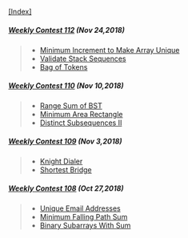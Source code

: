 [[Index]](https://github.com/anicksaha/leetcode/blob/master/index.md)

##### [Weekly Contest 112](https://leetcode.com/contest/weekly-contest-112) (Nov 24,2018)
> - [Minimum Increment to Make Array Unique](https://leetcode.com/problems/minimum-increment-to-make-array-unique/description/)
> - [Validate Stack Sequences](https://leetcode.com/problems/validate-stack-sequences/description/)
> - [Bag of Tokens](https://leetcode.com/problems/bag-of-tokens/description/)

##### [Weekly Contest 110](https://leetcode.com/contest/weekly-contest-110) (Nov 10,2018)
> - [Range Sum of BST](https://leetcode.com/problems/range-sum-of-bst/description/)
> - [Minimum Area Rectangle](https://leetcode.com/problems/minimum-area-rectangle/description/)
> - [Distinct Subsequences II](https://leetcode.com/problems/distinct-subsequences-ii/)

##### [Weekly Contest 109](https://leetcode.com/contest/weekly-contest-109) (Nov 3,2018)
> - [Knight Dialer](https://leetcode.com/problems/knight-dialer/description/)
> - [Shortest Bridge](https://leetcode.com/problems/shortest-bridge/description/)

##### [Weekly Contest 108](https://leetcode.com/contest/weekly-contest-108) (Oct 27,2018)
> - [Unique Email Addresses](https://leetcode.com/problems/unique-email-addresses/description/)
> - [Minimum Falling Path Sum](https://leetcode.com/problems/minimum-falling-path-sum/description/)
> - [Binary Subarrays With Sum](https://leetcode.com/problems/binary-subarrays-with-sum/description/)
